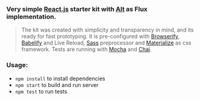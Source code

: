 ### Very simple [React.js](http://facebook.github.io/react/) starter kit with [Alt](http://alt.js.org/) as Flux implementation.
> The kit was created with simplicity and transparency in mind, and its ready for fast prototyping. It is pre-configured with [Browserify](http://browserify.org/), [Babelify](https://babeljs.io/) and Live Reload, [Sass](http://sass-lang.com/) preprocessor and [Materialize](http://materializecss.com/) as css framework. Tests are running with [Mocha](https://mochajs.org/) and [Chai](http://chaijs.com/).

### Usage:
* <code>npm install</code> to install dependencies
* <code>npm start</code> to build and run server
* <code>npm test</code> to run tests
